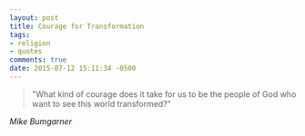 ```yaml
---
layout: post
title: Courage for Transformation
tags:
- religion
- quotes
comments: true
date: 2015-07-12 15:11:34 -0500
---
```

<blockquote class="big">"What kind of courage does it take for us to be the people of God who want to see this world transformed?"
</blockquote>

<cite class="big">Mike Bumgarner</cite>



